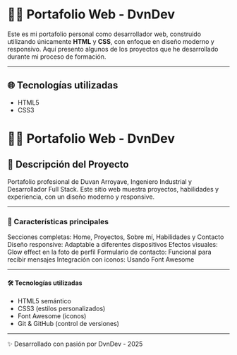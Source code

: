 # 🧑‍💻 Portafolio Web - DvnDev

Este es mi portafolio personal como desarrollador web, construido utilizando únicamente **HTML** y **CSS**, con enfoque en diseño moderno y responsivo. Aquí presento algunos de los proyectos que he desarrollado durante mi proceso de formación.

---

## 🌐 Tecnologías utilizadas

- HTML5
- CSS3

# 🧑‍💻 Portafolio Web - DvnDev

## 📌 Descripción del Proyecto

Portafolio profesional de Duvan Arroyave, Ingeniero Industrial y Desarrollador Full Stack. Este sitio web muestra proyectos, habilidades y experiencia, con un diseño moderno y responsive.

---

### 🌟 Características principales

Secciones completas: Home, Proyectos, Sobre mí, Habilidades y Contacto
Diseño responsive: Adaptable a diferentes dispositivos
Efectos visuales: Glow effect en la foto de perfil
Formulario de contacto: Funcional para recibir mensajes
Integración con iconos: Usando Font Awesome

---

#### 🛠 Tecnologías utilizadas

- HTML5 semántico
- CSS3 (estilos personalizados)
- Font Awesome (iconos)
- Git & GitHub (control de versiones)

---

✨ Desarrollado con pasión por DvnDev - 2025
